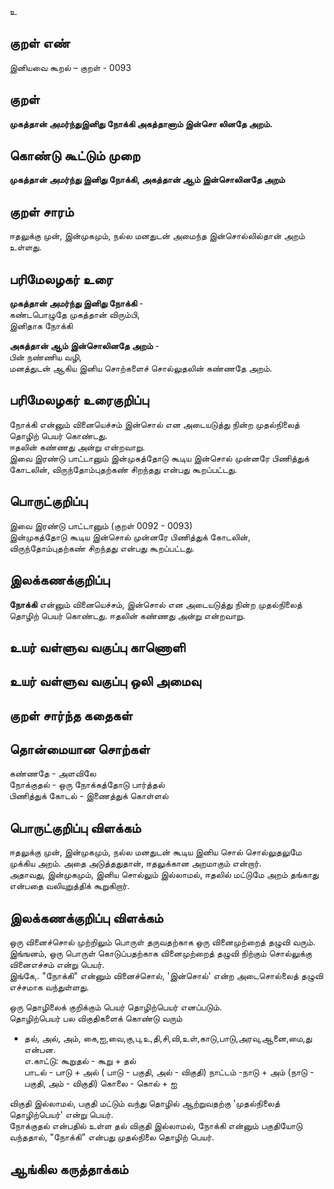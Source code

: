 உ

## குறள் எண் 

இனியவை கூறல் – குறள் - 0093  

## குறள் 

**முகத்தான் அமர்ந்துஇனிது நோக்கி அகத்தானாம் 
இன்சொ லினதே அறம்.** 

## கொண்டு கூட்டும் முறை

**முகத்தான் அமர்ந்து இனிது நோக்கி, அகத்தான் ஆம் இன்சொலினதே அறம்** 

## குறள் சாரம் 

ஈதலுக்கு முன், இன்முகமும், நல்ல மனதுடன் அமைந்த இன்சொல்லில்தான் அறம் உள்ளது.

## பரிமேலழகர் உரை

**முகத்தான் அமர்ந்து இனிது நோக்கி** -  
கண்டபொழுதே முகத்தான் விரும்பி,  
இனிதாக நோக்கி  

**அகத்தான் ஆம் இன்சொலினதே அறம்** -  
பின் நண்ணிய வழி,  
மனத்துடன் ஆகிய இனிய சொற்களைச் சொல்லுதலின் கண்ணதே அறம். 

## பரிமேலழகர் உரைகுறிப்பு   

நோக்கி என்னும் வினையெச்சம் இன்சொல் என அடையடுத்து நின்ற முதல்நிலைத் தொழிற் பெயர் கொண்டது.  
ஈதலின் கண்ணது அன்று என்றவாறு.  
இவை இரண்டு பாட்டானும் இன்முகத்தோடு கூடிய இன்சொல் முன்னரே பிணித்துக் கோடலின், விருந்தோம்புதற்கண் சிறந்தது என்பது கூறப்பட்டது.  

## பொருட்குறிப்பு 

இவை இரண்டு பாட்டானும் (குறள் 0092 - 0093)  
இன்முகத்தோடு கூடிய இன்சொல் முன்னரே பிணித்துக் கோடலின்,  
விருந்தோம்புதற்கண் சிறந்தது என்பது கூறப்பட்டது.  

## இலக்கணக்குறிப்பு  

**நோக்கி** என்னும் வினையெச்சம், இன்சொல் என அடையடுத்து நின்ற முதல்நிலைத் தொழிற் பெயர் கொண்டது. 
ஈதலின் கண்ணது அன்று என்றவாறு.  

## உயர் வள்ளுவ வகுப்பு காணொளி


## உயர் வள்ளுவ வகுப்பு ஒலி அமைவு 

 
## குறள் சார்ந்த கதைகள் 


## தொன்மையான சொற்கள்

கண்ணதே - அளவிலே  
நோக்குதல் - ஒரு நோக்கத்தோடு பார்த்தல்  
பிணித்துக் கோடல் - இணைத்துக் கொள்ளல்

## பொருட்குறிப்பு விளக்கம்

ஈதலுக்கு முன், இன்முகமும், நல்ல மனதுடன் கூடிய இனிய சொல் சொல்லுதலுமே முக்கிய அறம். அதை அடுத்ததுதான், ஈதலுக்கான அறமாகும் என்றார்.  
அதாவது, இன்முகமும், இனிய சொல்லும் இல்லாமல், ஈதலில் மட்டுமே அறம் தங்காது என்பதை வலியுறுத்திக் கூறுகிறார்.

## இலக்கணக்குறிப்பு விளக்கம்

ஒரு வினைச்சொல் முற்றிலும் பொருள் தருவதற்காக ஒரு வினைமுற்றைத் தழுவி வரும். இங்ஙனம், ஒரு பொருள் கொடுப்பதற்காக வினைமுற்றைத் தழுவி நிற்கும் சொல்லுக்கு வினைஎச்சம் என்று பெயர்.  
இங்கே,. "நோக்கி" என்னும் வினைச்சொல், 'இன்சொல்' என்ற அடைசொல்லைத் தழுவி எச்சமாக வந்துள்ளது.

ஒரு தொழிலைக் குறிக்கும் பெயர் தொழிற்பெயர் எனப்படும்.				
தொழிற்பெயர் பல விகுதிகளைக் கொண்டு வரும் 				
- தல், அல், அம், கை,ஐ,வை,கு,பு,உ,தி,சி,வி,உள்,காடு,பாடு,அரவு,ஆனை,மை,து என்பன.				
எ.காட்டு:  கூறுதல் - கூறு + தல்				
	 பாடல்   - பாடு + அல்			( பாடு - பகுதி, அல் - விகுதி)
	நாட்டம்   -நாடு + அம் 			(நாடு -  பகுதி, அம் - விகுதி)
	கொலை  - கொல் + ஐ			
				
விகுதி இல்லாமல், பகுதி மட்டும் வந்து தொழில் ஆற்றுவதற்கு 'முதல்நிலைத் தொழிற்பெயர்'  என்று பெயர்.				
நோக்குதல் என்பதில் உள்ள தல் விகுதி இல்லாமல், நோக்கி என்னும் பகுதியோடு வந்ததால், "நோக்கி" என்பது முதல்நிலை தொழிற் பெயர்.


## ஆங்கில கருத்தாக்கம் 


